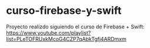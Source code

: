 # curso-firebase-y-swift
Proyecto realizdo siguiendo el curso de Firebase + Swift: https://www.youtube.com/playlist?list=PLeTOFRUxkMcoG4CZP7qAbkTgfj4ARDmxm
